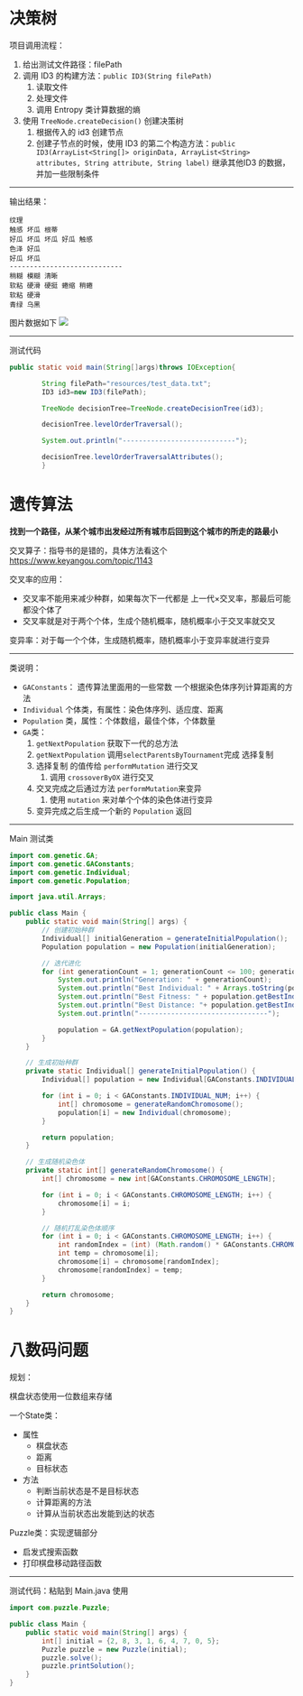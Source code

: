 # 决策树

项目调用流程：

1. 给出测试文件路径：filePath
2. 调用 ID3 的构建方法：`public ID3(String filePath)`
   1. 读取文件
   2. 处理文件
   3. 调用 Entropy 类计算数据的熵
3. 使用 `TreeNode.createDecision()` 创建决策树
   1. 根据传入的 id3 创建节点
   2. 创建子节点的时候，使用 ID3 的第二个构造方法：`public ID3(ArrayList<String[]> originData, ArrayList<String> attributes, String attribute, String label)`
      继承其他ID3 的数据，并加一些限制条件

---

输出结果：

```
纹理
触感 坏瓜 根蒂
好瓜 坏瓜 坏瓜 好瓜 触感
色泽 好瓜
好瓜 坏瓜
----------------------------
稍糊 模糊 清晰
软粘 硬滑 硬挺 蜷缩 稍蜷
软粘 硬滑
青绿 乌黑
```
图片数据如下
![](https://picgo-1314080015.cos.ap-nanjing.myqcloud.com/PIctures/202403301756268.png)

---

测试代码

```java
public static void main(String[]args)throws IOException{

        String filePath="resources/test_data.txt";
        ID3 id3=new ID3(filePath);

        TreeNode decisionTree=TreeNode.createDecisionTree(id3);

        decisionTree.levelOrderTraversal();

        System.out.println("----------------------------");

        decisionTree.levelOrderTraversalAttributes();
        }
```

# 遗传算法

**找到一个路径，从某个城市出发经过所有城市后回到这个城市的所走的路最小**

交叉算子：指导书的是错的，具体方法看这个 https://www.keyangou.com/topic/1143

交叉率的应用：

- 交叉率不能用来减少种群，如果每次下一代都是 上一代×交叉率，那最后可能都没个体了
- 交叉率就是对于两个个体，生成个随机概率，随机概率小于交叉率就交叉

变异率：对于每一个个体，生成随机概率，随机概率小于变异率就进行变异

---

类说明：

- `GAConstants`：
  遗传算法里面用的一些常数
  一个根据染色体序列计算距离的方法
- `Individual` 个体类，有属性：染色体序列、适应度、距离
- `Population` 类，属性：个体数组，最佳个体，个体数量
- `GA`类：
  1. `getNextPopulation` 获取下一代的总方法
  2. `getNextPopulation` 调用`selectParentsByTournament`完成 选择复制
  3. 选择复制 的值传给 `performMutation` 进行交叉
     1. 调用 `crossoverByOX` 进行交叉
  4. 交叉完成之后通过方法 `performMutation`来变异
     1. 使用 `mutation` 来对单个个体的染色体进行变异
  5. 变异完成之后生成一个新的 `Population` 返回

---

Main 测试类
```java
import com.genetic.GA;
import com.genetic.GAConstants;
import com.genetic.Individual;
import com.genetic.Population;

import java.util.Arrays;

public class Main {
    public static void main(String[] args) {
        // 创建初始种群
        Individual[] initialGeneration = generateInitialPopulation();
        Population population = new Population(initialGeneration);

        // 迭代进化
        for (int generationCount = 1; generationCount <= 100; generationCount++) {
            System.out.println("Generation: " + generationCount);
            System.out.println("Best Individual: " + Arrays.toString(population.getBestIndividual().getChromosome()));
            System.out.println("Best Fitness: " + population.getBestIndividual().getFitness());
            System.out.println("Best Distance: "+ population.getBestIndividual().getDistance());
            System.out.println("--------------------------------");

            population = GA.getNextPopulation(population);
        }
    }

    // 生成初始种群
    private static Individual[] generateInitialPopulation() {
        Individual[] population = new Individual[GAConstants.INDIVIDUAL_NUM];

        for (int i = 0; i < GAConstants.INDIVIDUAL_NUM; i++) {
            int[] chromosome = generateRandomChromosome();
            population[i] = new Individual(chromosome);
        }

        return population;
    }

    // 生成随机染色体
    private static int[] generateRandomChromosome() {
        int[] chromosome = new int[GAConstants.CHROMOSOME_LENGTH];

        for (int i = 0; i < GAConstants.CHROMOSOME_LENGTH; i++) {
            chromosome[i] = i;
        }

        // 随机打乱染色体顺序
        for (int i = 0; i < GAConstants.CHROMOSOME_LENGTH; i++) {
            int randomIndex = (int) (Math.random() * GAConstants.CHROMOSOME_LENGTH);
            int temp = chromosome[i];
            chromosome[i] = chromosome[randomIndex];
            chromosome[randomIndex] = temp;
        }

        return chromosome;
    }
}
```

# 八数码问题

规划：

棋盘状态使用一位数组来存储

一个State类：

- 属性
  - 棋盘状态
  - 距离
  - 目标状态
- 方法
  - 判断当前状态是不是目标状态
  - 计算距离的方法
  - 计算从当前状态出发能到达的状态

Puzzle类：实现逻辑部分

- 启发式搜索函数
- 打印棋盘移动路径函数

---

测试代码：粘贴到 Main.java 使用

```java
import com.puzzle.Puzzle;

public class Main {
    public static void main(String[] args) {
        int[] initial = {2, 8, 3, 1, 6, 4, 7, 0, 5};
        Puzzle puzzle = new Puzzle(initial);
        puzzle.solve();
        puzzle.printSolution();
    }
}
```

